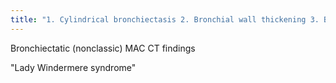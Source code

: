 ```yaml
---
title: "1. Cylindrical bronchiectasis 2. Bronchial wall thickening 3. Bronchial impaction 4. Centrilobular and tree-in-bud nodules 5. Predilection for RML and lingula"
---
```

Bronchiectatic (nonclassic) MAC CT findings

&quot;Lady Windermere syndrome&quot;


